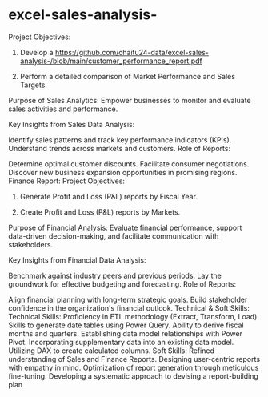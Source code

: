 # excel-sales-analysis-
Project Objectives:

1. Develop a https://github.com/chaitu24-data/excel-sales-analysis-/blob/main/customer_performance_report.pdf

2. Perform a detailed comparison of Market Performance and Sales Targets.

Purpose of Sales Analytics: Empower businesses to monitor and evaluate sales activities and performance.

Key Insights from Sales Data Analysis:

Identify sales patterns and track key performance indicators (KPIs).
Understand trends across markets and customers.
Role of Reports:

Determine optimal customer discounts.
Facilitate consumer negotiations.
Discover new business expansion opportunities in promising regions.
Finance Report:
Project Objectives:

1. Generate Profit and Loss (P&L) reports by Fiscal Year.

2. Create Profit and Loss (P&L) reports by Markets.

Purpose of Financial Analysis: Evaluate financial performance, support data-driven decision-making, and facilitate communication with stakeholders.

Key Insights from Financial Data Analysis:

Benchmark against industry peers and previous periods.
Lay the groundwork for effective budgeting and forecasting.
Role of Reports:

Align financial planning with long-term strategic goals.
Build stakeholder confidence in the organization's financial outlook.
Technical & Soft Skills:
Technical Skills:
 Proficiency in ETL methodology (Extract, Transform, Load).
 Skills to generate date tables using Power Query.
 Ability to derive fiscal months and quarters.
 Establishing data model relationships with Power Pivot.
 Incorporating supplementary data into an existing data model.
 Utilizing DAX to create calculated columns.
Soft Skills:
 Refined understanding of Sales and Finance Reports.
 Designing user-centric reports with empathy in mind.
 Optimization of report generation through meticulous fine-tuning.
 Developing a systematic approach to devising a report-building plan
